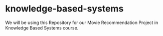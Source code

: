 # knowledge-based-systems
We will be using this Repository for our Movie Recommendation Project in Knowledge Based Systems course. 
